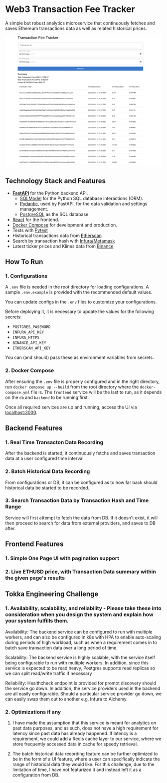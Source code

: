# Web3 Transaction Fee Tracker

A simple but robust analytics microservice that continuously fetches and saves Ethereum transactions data as well as related historical prices.

![Dashboard Screenshot](img/Dashboard.png)

## Technology Stack and Features

- [**FastAPI**](https://fastapi.tiangolo.com) for the Python backend API.
    - [SQLModel](https://sqlmodel.tiangolo.com) for the Python SQL database interactions (ORM).
    - [Pydantic](https://docs.pydantic.dev), used by FastAPI, for the data validation and settings management.
    - [PostgreSQL](https://www.postgresql.org) as the SQL database.
- [React](https://react.dev) for the frontend.
- [Docker Compose](https://www.docker.com) for development and production.
- Tests with [Pytest](https://pytest.org)
- Historical transactions data from [Etherscan](https://docs.etherscan.io/api-endpoints/accounts#get-a-list-of-erc20-token-transfer-events-by-address)
- Search by transaction hash with [Infura/Metamask](https://docs.metamask.io/services/)
- Latest ticker prices and Klines data from [Binance](https://developers.binance.com/docs/binance-spot-api-docs/rest-api/market-data-endpoints#symbol-price-ticker)

## How To Run

### 1. Configurations

A `.env` file is needed in the root directory for loading configurations. A sample `.env.example` is provided with the recommended default values.

You can update configs in the `.env` files to customize your configurations.

Before deploying it, it is necessary to update the values for the following secrets:

- `POSTGRES_PASSWORD`
- `INFURA_API_KEY`
- `INFURA_HTTPS`
- `BINANCE_API_KEY`
- `ETHERSCAN_API_KEY`

You can (and should) pass these as environment variables from secrets.

### 2. Docker Compose

After ensuring the `.env` file is properly configured and in the right directory, run `docker compose up --build` from the root directory where the `docker-compose.yml` file is. The `frontend` service will be the last to run, as it depends on the `db` and `backend` to be running first.

Once all required services are up and running, access the UI via [localhost:3000](http://localhost:3000/).


## Backend Features

### 1. Real Time Transacton Data Recording
After the backend is started, it continuously fetchs and saves transaction data at a user configured time interval

### 2. Batch Historical Data Recording
From configurations or DB, it can be configured as to how far back should historical data be started to be recorded.

### 3. Search Transaction Data by Transaction Hash and Time Range
Service will first attempt to fetch the data from DB. If it doesn't exist, it will then proceed to search for data from external providers, and saves to DB after. 


## Frontend Features

### 1. Simple One Page UI with pagination support

### 2. Live ETHUSD price, with Transaction Data summary within the given page's results

## Tokka Engineering Challenge 

### 1. Availability, scalability, and reliability - Please take these into consideration when you design the system and explain how your system fulfills them.

Availability: The backend service can be configured to run with multiple workers, and can also be configured in k8s with HPA to enable auto-scaling during periods of high workload, such as when a requirement comes in to batch save transaction data over a long period of time.

Scalability: The backend service is highly scalable, with the service itself being configurable to run with multiple workers. In addition, since this service is expected to be read heavy, Postgres supports read replicas so we can split read/write traffic if necessary

Reliability: Healthcheck endpoint is provided for prompt discovery should the service go down. In addition, the service providers used in the backend are all easily configurable. Should a particular service provider go down, we can easily swap them out to another e.g. Infura to Alchemy.

### 2. Optimizations if any

1. I have made the assumption that this service is meant for analytics on past data purposes, and as such, does not have a high requirement for latency since past data has already happened. If latency is a requirement, we could add a Redis cache layer to our service, where we store frequently accessed data in cache for speedy retrieval.

2. The batch historical data recording feature can be further optimized to be in the form of a UI feature, where a user can specifically indicate the range of historical data they would like. For this challenge, due to the limitation of time, I have not featurized it and instead left it as a configuration from DB. 

